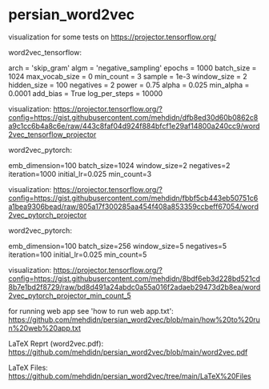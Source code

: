 # persian_word2vec
 
visualization for some tests on https://projector.tensorflow.org/

word2vec_tensorflow:

arch = 'skip_gram'
algm = 'negative_sampling'
epochs = 1000
batch_size = 1024
max_vocab_size = 0
min_count = 3
sample = 1e-3
window_size = 2
hidden_size = 100
negatives = 2
power = 0.75
alpha = 0.025
min_alpha = 0.0001
add_bias = True
log_per_steps = 10000

visualization:
https://projector.tensorflow.org/?config=https://gist.githubusercontent.com/mehdidn/dfb8ed30d60b0862c8a9c1cc6b4a8c6e/raw/443c8faf04d924f884bfcf1e29af14800a240cc9/word2vec_tensorflow_projector

word2vec_pytorch:

emb_dimension=100
batch_size=1024
window_size=2
negatives=2
iteration=1000
initial_lr=0.025
min_count=3

visualization:
https://projector.tensorflow.org/?config=https://gist.githubusercontent.com/mehdidn/fbbf5cb443eb50751c6a1bea9306bead/raw/805a17f300285aa454f408a853359ccbeff67054/word2vec_pytorch_projector

word2vec_pytorch:

emb_dimension=100
batch_size=256
window_size=5
negatives=5
iteration=100
initial_lr=0.025
min_count=5

visualization:
https://projector.tensorflow.org/?config=https://gist.githubusercontent.com/mehdidn/8bdf6eb3d228bd521cd8b7e1bd2f8729/raw/bd8d491a24abdc0a55a016f2adaeb29473d2b8ea/word2vec_pytorch_projector_min_count_5

for running web app see 'how to run web app.txt':
https://github.com/mehdidn/persian_word2vec/blob/main/how%20to%20run%20web%20app.txt

LaTeX Reprt (word2vec.pdf):
https://github.com/mehdidn/persian_word2vec/blob/main/word2vec.pdf

LaTeX Files:
https://github.com/mehdidn/persian_word2vec/tree/main/LaTeX%20Files
